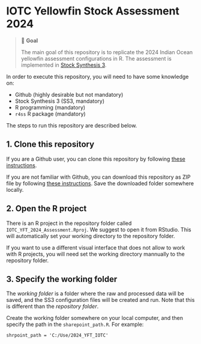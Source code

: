 # IOTC Yellowfin Stock Assessment 2024

> :loudspeaker: **Goal**
>
> The main goal of this repository is to replicate the 2024 Indian Ocean yellowfin assessment configurations in R. The assessment is implemented in [Stock Synthesis 3](https://vlab.noaa.gov/web/stock-synthesis).

In order to execute this repository, you will need to have some knowledge on:

- Github (highly desirable but not mandatory)
- Stock Synthesis 3 (SS3, mandatory)
- R programming (mandatory)
- `r4ss` R package (mandatory)

The steps to run this repository are described below.

## 1. Clone this repository

If you are a Github user, you can clone this repository by following [these instructions](https://docs.github.com/en/repositories/creating-and-managing-repositories/cloning-a-repository).

If you are not familiar with Github, you can download this repository as ZIP file by following [these instructions](https://docs.github.com/en/get-started/start-your-journey/downloading-files-from-github#downloading-a-repositorys-files). Save the downloaded folder somewhere locally. 

## 2. Open the R project

There is an R project in the repository folder called `IOTC_YFT_2024_Assessment.Rproj`. We suggest to open it from RStudio. This will automatically set your working directory to the repository folder. 

If you want to use a different visual interface that does not allow to work with R projects, you will need set the working directory mannually to the repository folder.

## 3. Specify the working folder

The *working folder* is a folder where the raw and processed data will be saved, and the SS3 configuration files will be created and run. Note that this is different than the *repository folder*.

Create the working folder somewhere on your local computer, and then specify the path in the `sharepoint_path.R`. For example:

```{r}
shrpoint_path = 'C:/Use/2024_YFT_IOTC'
```